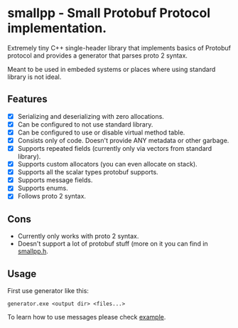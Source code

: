 # smallpp - Small Protobuf Protocol implementation.

Extremely tiny C++ single-header library that implements basics of Protobuf protocol and provides a generator that parses proto 2 syntax.

Meant to be used in embeded systems or places where using standard library is not ideal.

## Features
- [X] Serializing and deserializing with zero allocations.
- [X] Can be configured to not use standard library.
- [X] Can be configured to use or disable virtual method table.
- [X] Consists only of code. Doesn't provide ANY metadata or other garbage.
- [X] Supports repeated fields (currently only via vectors from standard library).
- [X] Supports custom allocators (you can even allocate on stack).
- [X] Supports all the scalar types protobuf supports.
- [X] Supports message fields.
- [X] Supports enums.
- [X] Follows proto 2 syntax.

## Cons
- Currently only works with proto 2 syntax.
- Doesn't support a lot of protobuf stuff (more on it you can find in [smallpp.h](./src/smallpp/smallpp.h).

## Usage
First use generator like this:
```
generator.exe <output dir> <files...>
```

To learn how to use messages please check [example](./src/example/main.cpp).
